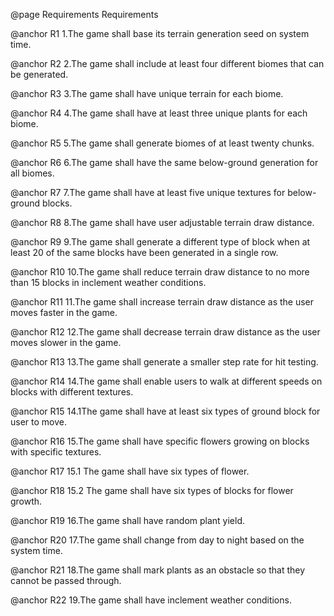 @page Requirements Requirements

@anchor R1 1.The game shall base its terrain generation seed on system time.

@anchor R2 2.The game shall include at least four different biomes that can be generated.

@anchor R3 3.The game shall have unique terrain for each biome.

@anchor R4 4.The game shall have at least three unique plants for each biome.

@anchor R5 5.The game shall generate biomes of at least twenty chunks.

@anchor R6 6.The game shall have the same below-ground generation for all biomes.

@anchor R7 7.The game shall have at least five unique textures for below-ground blocks.

@anchor R8 8.The game shall have user adjustable terrain draw distance.

@anchor R9 9.The game shall generate a different type of block when at least 20 of the same blocks have been generated in a single row.

@anchor R10 10.The game shall reduce terrain draw distance to no more than 15 blocks in inclement weather conditions.

@anchor R11 11.The game shall increase terrain draw distance as the user moves faster in the game.

@anchor R12 12.The game shall decrease terrain draw distance as the user moves slower in the game.

@anchor R13 13.The game shall generate a smaller step rate for hit testing.

@anchor R14 14.The game shall enable users to walk at different speeds on blocks with different textures.

@anchor R15 14.1The game shall have at least six types of ground block for user to move.

@anchor R16 15.The game shall have specific flowers growing on blocks with specific textures.

@anchor R17 15.1 The game shall have six types of flower.

@anchor R18 15.2   The game shall have six types of blocks for flower growth.

@anchor R19 16.The game shall have random plant yield.

@anchor R20 17.The game shall change from day to night based on the system time.

@anchor R21 18.The game shall mark plants as an obstacle so that they cannot be passed through. 

@anchor R22 19.The game shall have inclement weather conditions.
